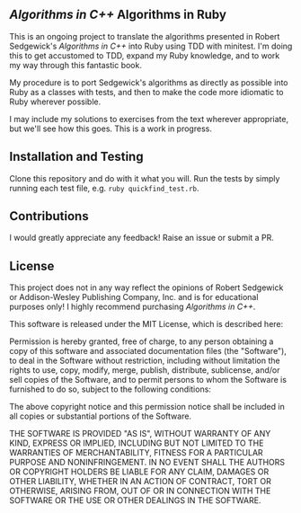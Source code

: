 ## *Algorithms in C++* Algorithms in Ruby

This is an ongoing project to translate the algorithms presented in Robert Sedgewick's *Algorithms in C++* into Ruby using TDD with minitest. I'm doing this to get accustomed to TDD, expand my Ruby knowledge, and to work my way through this fantastic book.

My procedure is to port Sedgewick's algorithms as directly as possible into Ruby as a classes with tests, and then to make the code more idiomatic to Ruby wherever possible.

I may include my solutions to exercises from the text wherever appropriate, but we'll see how this goes. This is a work in progress.

## Installation and Testing

Clone this repository and do with it what you will. Run the tests by simply running each test file, e.g. `ruby quickfind_test.rb`.

## Contributions

I would greatly appreciate any feedback! Raise an issue or submit a PR.

## License

This project does not in any way reflect the opinions of Robert Sedgewick or Addison-Wesley Publishing Company, Inc. and is for educational purposes only! I highly recommend purchasing *Algorithms in C++*.

This software is released under the MIT License, which is described here:

Permission is hereby granted, free of charge, to any person obtaining a copy of this software and associated documentation files (the "Software"), to deal in the Software without restriction, including without limitation the rights to use, copy, modify, merge, publish, distribute, sublicense, and/or sell copies of the Software, and to permit persons to whom the Software is furnished to do so, subject to the following conditions:

The above copyright notice and this permission notice shall be included in all copies or substantial portions of the Software.

THE SOFTWARE IS PROVIDED "AS IS", WITHOUT WARRANTY OF ANY KIND, EXPRESS OR IMPLIED, INCLUDING BUT NOT LIMITED TO THE WARRANTIES OF MERCHANTABILITY, FITNESS FOR A PARTICULAR PURPOSE AND NONINFRINGEMENT. IN NO EVENT SHALL THE AUTHORS OR COPYRIGHT HOLDERS BE LIABLE FOR ANY CLAIM, DAMAGES OR OTHER LIABILITY, WHETHER IN AN ACTION OF CONTRACT, TORT OR OTHERWISE, ARISING FROM, OUT OF OR IN CONNECTION WITH THE SOFTWARE OR THE USE OR OTHER DEALINGS IN THE SOFTWARE.
